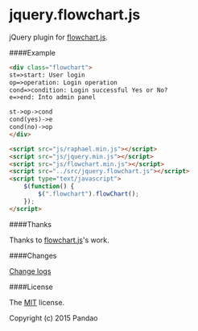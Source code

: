 # jquery.flowchart.js

jQuery plugin for [flowchart.js](https://github.com/adrai/flowchart.js).

####Example

```html
<div class="flowchart">
st=>start: User login
op=>operation: Login operation
cond=>condition: Login successful Yes or No?
e=>end: Into admin panel

st->op->cond
cond(yes)->e
cond(no)->op
</div>

<script src="js/raphael.min.js"></script>
<script src="js/jquery.min.js"></script>
<script src="js/flowchart.min.js"></script>
<script src="../src/jquery.flowchart.js"></script>
<script type="text/javascript">
    $(function() {
        $(".flowchart").flowChart();
    });
</script>
```

####Thanks

Thanks to [flowchart.js](https://github.com/adrai/flowchart.js)'s work.

####Changes

[Change logs](https://github.com/pandao/jquery.flowchart.js/blob/master/CHANGE.md)

####License

The [MIT](https://github.com/pandao/jquery.flowchart.js/blob/master/LICENSE) license.

Copyright (c) 2015 Pandao
